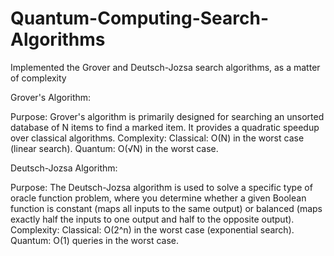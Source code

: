# Quantum-Computing-Search-Algorithms
Implemented the Grover and Deutsch-Jozsa search algorithms, as a matter of complexity


Grover's Algorithm:

Purpose: Grover's algorithm is primarily designed for searching an unsorted database of N items to find a marked item. It provides a quadratic speedup over classical algorithms.
Complexity:
Classical: O(N) in the worst case (linear search).
Quantum: O(√N) in the worst case.


Deutsch-Jozsa Algorithm:

Purpose: The Deutsch-Jozsa algorithm is used to solve a specific type of oracle function problem, where you determine whether a given Boolean function is constant (maps all inputs to the same output) or balanced (maps exactly half the inputs to one output and half to the opposite output).
Complexity:
Classical: O(2^n) in the worst case (exponential search).
Quantum: O(1) queries in the worst case.
